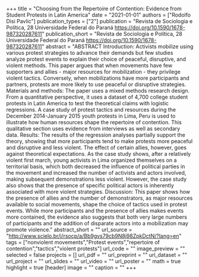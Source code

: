 +++
title = "Choosing from the Repertoire of Contention: Evidence from Student Protests in Latin America"
date = "2021-01-01"
authors = ["Rodolfo Disi Pavlic"]
publication_types = ["2"]
publication = "Revista de Sociologia e Política, 28 Universidade Federal do Paraná https://doi.org/10.1590/1678-987320287611"
publication_short = "Revista de Sociologia e Política, 28 Universidade Federal do Paraná https://doi.org/10.1590/1678-987320287611"
abstract = "ABSTRACT Introduction: Activists mobilize using various protest strategies to advance their demands but few studies analyze protest events to explain their choice of peaceful, disruptive, and violent methods. This paper argues that when movements have few supporters and allies - major resources for mobilization - they privilege violent tactics. Conversely, when mobilizations have more participants and partners, protests are more likely to use peaceful or disruptive strategies. Materials and methods: The paper uses a mixed methods research design. From a quantitative perspective, it uses a dataset of 4,700 college student protests in Latin America to test the theoretical claims with logistic regressions. A case study of protest tactics and resources during the December 2014-January 2015 youth protests in Lima, Peru is used to illustrate how human resources shape the repertoire of contention. This qualitative section uses evidence from interviews as well as secondary data. Results: The results of the regression analyses partially support the theory, showing that more participants tend to make protests more peaceful and disruptive and less violent. The effect of certain allies, however, goes against theoretical expectations. As the case study shows, after a relatively violent first march, young activists in Lima organized themselves on a territorial basis, which both decreased the influence of political parties in the movement and increased the number of activists and actors involved, making subsequent demonstrations less violent. However, the case study also shows that the presence of specific political actors is inherently associated with more violent strategies. Discussion: This paper shows how the presence of allies and the number of demonstrators, as major resources available to social movements, shape the choice of tactics used in protest events. While more participants and the presence of allies makes events more contained, the evidence also suggests that both very large numbers of participants and the addition of disparate actors into a mobilization may promote violence."
abstract_short = ""
url_source = "http://www.scielo.br/j/rsocp/a/Bb9gvs79cb9N8j98ZpkDctN/?lang=en"
tags = ["nonviolent movements","Protest events","repertoire of contention","tactics","violent protests"]
url_code = ""
image_preview = ""
selected = false
projects = []
url_pdf = ""
url_preprint = ""
url_dataset = ""
url_project = ""
url_slides = ""
url_video = ""
url_poster = ""
math = true
highlight = true
[header]
image = ""
caption = ""
+++
